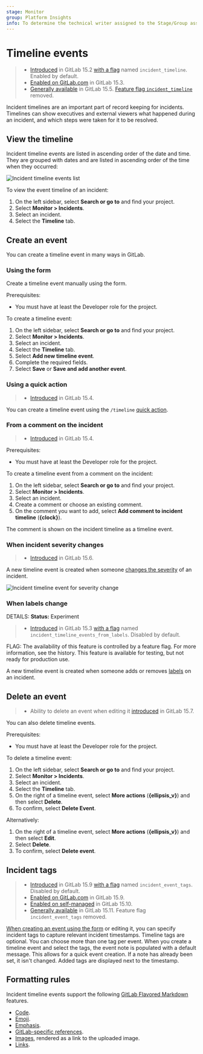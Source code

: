 ```yaml
---
stage: Monitor
group: Platform Insights
info: To determine the technical writer assigned to the Stage/Group associated with this page, see https://handbook.gitlab.com/handbook/product/ux/technical-writing/#assignments
---
```


# Timeline events

> - [Introduced](https://gitlab.com/gitlab-org/gitlab/-/issues/344059) in GitLab 15.2 [with a flag](../../administration/feature_flags.md) named `incident_timeline`. Enabled by default.
> - [Enabled on GitLab.com](https://gitlab.com/gitlab-org/gitlab/-/issues/353426) in GitLab 15.3.
> - [Generally available](https://gitlab.com/gitlab-org/gitlab/-/issues/353426) in GitLab 15.5. [Feature flag `incident_timeline`](https://gitlab.com/gitlab-org/gitlab/-/issues/343386) removed.

Incident timelines are an important part of record keeping for incidents.
Timelines can show executives and external viewers what happened during an incident,
and which steps were taken for it to be resolved.

## View the timeline

Incident timeline events are listed in ascending order of the date and time.
They are grouped with dates and are listed in ascending order of the time when they occurred:

![Incident timeline events list](img/timeline_events_v15_1.png)

To view the event timeline of an incident:

1. On the left sidebar, select **Search or go to** and find your project.
1. Select **Monitor > Incidents**.
1. Select an incident.
1. Select the **Timeline** tab.

## Create an event

You can create a timeline event in many ways in GitLab.

### Using the form

Create a timeline event manually using the form.

Prerequisites:

- You must have at least the Developer role for the project.

To create a timeline event:

1. On the left sidebar, select **Search or go to** and find your project.
1. Select **Monitor > Incidents**.
1. Select an incident.
1. Select the **Timeline** tab.
1. Select **Add new timeline event**.
1. Complete the required fields.
1. Select **Save** or **Save and add another event**.

### Using a quick action

> - [Introduced](https://gitlab.com/gitlab-org/gitlab/-/issues/368721) in GitLab 15.4.

You can create a timeline event using the `/timeline` [quick action](../../user/project/quick_actions.md).

### From a comment on the incident

> - [Introduced](https://gitlab.com/gitlab-org/gitlab/-/issues/344058) in GitLab 15.4.

Prerequisites:

- You must have at least the Developer role for the project.

To create a timeline event from a comment on the incident:

1. On the left sidebar, select **Search or go to** and find your project.
1. Select **Monitor > Incidents**.
1. Select an incident.
1. Create a comment or choose an existing comment.
1. On the comment you want to add, select **Add comment to incident timeline** (**{clock}**).

The comment is shown on the incident timeline as a timeline event.

### When incident severity changes

> - [Introduced](https://gitlab.com/gitlab-org/gitlab/-/issues/375280) in GitLab 15.6.

A new timeline event is created when someone [changes the severity](manage_incidents.md#change-severity)
of an incident.

![Incident timeline event for severity change](img/timeline_event_for_severity_change_v15_6.png)

### When labels change

DETAILS:
**Status:** Experiment

> - [Introduced](https://gitlab.com/gitlab-org/gitlab/-/issues/365489) in GitLab 15.3 [with a flag](../../administration/feature_flags.md) named `incident_timeline_events_from_labels`. Disabled by default.

FLAG:
The availability of this feature is controlled by a feature flag.
For more information, see the history.
This feature is available for testing, but not ready for production use.

A new timeline event is created when someone adds or removes [labels](../../user/project/labels.md) on an incident.

## Delete an event

> - Ability to delete an event when editing it [introduced](https://gitlab.com/gitlab-org/gitlab/-/issues/372265) in GitLab 15.7.

You can also delete timeline events.

Prerequisites:

- You must have at least the Developer role for the project.

To delete a timeline event:

1. On the left sidebar, select **Search or go to** and find your project.
1. Select **Monitor > Incidents**.
1. Select an incident.
1. Select the **Timeline** tab.
1. On the right of a timeline event, select **More actions** (**{ellipsis_v}**) and then select **Delete**.
1. To confirm, select **Delete Event**.

Alternatively:

1. On the right of a timeline event, select **More actions** (**{ellipsis_v}**) and then select **Edit**.
1. Select **Delete**.
1. To confirm, select **Delete event**.

## Incident tags

> - [Introduced](https://gitlab.com/groups/gitlab-org/-/epics/8741) in GitLab 15.9 [with a flag](../../administration/feature_flags.md) named `incident_event_tags`. Disabled by default.
> - [Enabled on GitLab.com](https://gitlab.com/gitlab-org/gitlab/-/issues/387647) in GitLab 15.9.
> - [Enabled on self-managed](https://gitlab.com/gitlab-org/gitlab/-/issues/387647) in GitLab 15.10.
> - [Generally available](https://gitlab.com/gitlab-org/gitlab/-/issues/387647) in GitLab 15.11. Feature flag `incident_event_tags` removed.

[When creating an event using the form](#using-the-form) or editing it,
you can specify incident tags to capture relevant incident timestamps.
Timeline tags are optional. You can choose more than one tag per event.
When you create a timeline event and select the tags, the event note
is populated with a default message.
This allows for a quick event creation. If a note has already been set, it isn't changed.
Added tags are displayed next to the timestamp.

## Formatting rules

Incident timeline events support the following [GitLab Flavored Markdown](../../user/markdown.md) features.

- [Code](../../user/markdown.md#code-spans-and-blocks).
- [Emoji](../../user/markdown.md#emoji).
- [Emphasis](../../user/markdown.md#emphasis).
- [GitLab-specific references](../../user/markdown.md#gitlab-specific-references).
- [Images](../../user/markdown.md#images), rendered as a link to the uploaded image.
- [Links](../../user/markdown.md#links).
